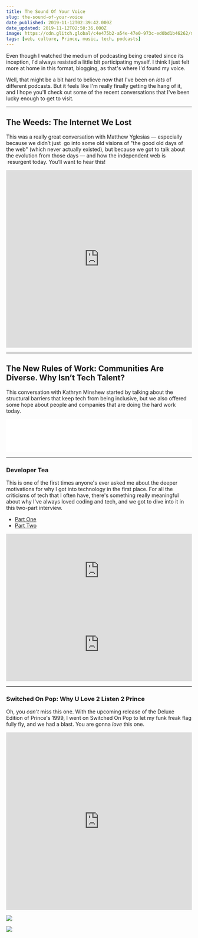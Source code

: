 ```yaml
---
title: The Sound Of Your Voice
slug: the-sound-of-your-voice
date_published: 2019-11-12T02:39:42.000Z
date_updated: 2019-11-12T02:50:36.000Z
image: https://cdn.glitch.global/c4e475b2-a54e-47e0-973c-ed0bd1b46262/mixing-board.jpeg?v=1669585118919
tags: [web, culture, Prince, music, tech, podcasts]
---
```


Even though I watched the medium of podcasting being created since its inception, I'd always resisted a little bit participating myself. I think I just felt more at home in this format, blogging, as that's where I'd found my voice.

Well, that might be a bit hard to believe now that I've been on *lots* of different podcasts. But it feels like I'm really finally getting the hang of it, and I hope you'll check out some of the recent conversations that I've been lucky enough to get to visit.

---

## The Weeds: The Internet We Lost

This was a really great conversation with Matthew Yglesias — especially because we didn’t just  go into some old visions of "the good old days of the web" (which never actually existed), but because we got to talk about the evolution from those days — and how the independent web is  resurgent today. You’ll want to hear this!

<iframe frameBorder="0" height="482" scrolling="no" src="https://playlist.megaphone.fm/?p=VMP8285661197"
width="100%"></iframe>

---

## The New Rules of Work: Communities Are Diverse. Why Isn’t Tech Talent? 

This conversation with Kathryn Minshew started by talking about the structural barriers that keep tech from being inclusive, but we also offered some hope about people and companies that are doing the hard work today.

<iframe style="border: none" src="//html5-player.libsyn.com/embed/episode/id/11877581/height/90/theme/custom/thumbnail/yes/direction/forward/render-playlist/no/custom-color/000000/" height="90" width="100%" scrolling="no"  allowfullscreen webkitallowfullscreen mozallowfullscreen oallowfullscreen msallowfullscreen></iframe>

---

### Developer Tea

This is one of the first times anyone's ever asked me about the deeper motivations for why I got into technology in the first place. For all the criticisms of tech that I often have, there's something really meaningful about why I've always loved coding and tech, and we got to dive into it in this two-part interview.

- [Part One](https://spec.fm/podcasts/developer-tea/311404)
- [Part Two](https://spec.fm/podcasts/developer-tea/311462)

<iframe frameborder="0" height="200px" scrolling="no" seamless="" src="https://player.simplecast.com/92315ac7-c980-47ef-8b02-162ce4760215?dark=false" width="100%" data-cy="latest-episode"></iframe>

<iframe frameborder="0" height="200px" scrolling="no" seamless="" src="https://player.simplecast.com/a60d2d2b-7153-4a0e-97d2-82fbdca19150?dark=false" width="100%" data-cy="latest-episode"></iframe>

---

### Switched On Pop: Why U Love 2 Listen 2 Prince

Oh, you *can't* miss this one. With the upcoming release of the Deluxe Edition of Prince's 1999, I went on Switched On Pop to let my funk freak flag fully fly, and we had a blast. You are gonna *love* this one.

<iframe frameBorder="0" height="482" scrolling="no" src="https://playlist.megaphone.fm/?e=VMP4104412267"
width="100%"></iframe>

<a href="https://www.amazon.com/1999-Super-Deluxe-5CD-1DVD/dp/B07XKW23LD/ref=as_li_ss_il?crid=34LPASTZIGG45&keywords=prince+1999+super+deluxe&qid=1573508288&sprefix=prince+1999+s,aps,147&sr=8-1&linkCode=li3&tag=2020-20&linkId=7a605f6db9060b9bf8c391fd4b0b78cf&language=en_US" target="_blank"><img border="0" src="//ws-na.amazon-adsystem.com/widgets/q?_encoding=UTF8&ASIN=B07XKW23LD&Format=_SL1000_&ID=AsinImage&MarketPlace=US&ServiceVersion=20070822&WS=1&tag=2020-20&language=en_US" ></a><img src="https://ir-na.amazon-adsystem.com/e/ir?t=2020-20&language=en_US&l=li3&o=1&a=B07XKW23LD" width="1" height="1" border="0" alt="" style="border:none !important; margin:0px !important;" />

![](https://ir-na.amazon-adsystem.com/e/ir?t=2020-20&amp;language=en_US&amp;l=li3&amp;o=1&amp;a=B07XKW23LD)
